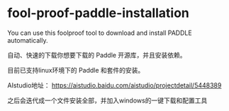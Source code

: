# fool-proof-paddle-installation
You can use this foolproof tool to download and install PADDLE automatically.

自动、快速的下载你想要下载的 Paddle 开源库，并且安装依赖。

目前已支持linux环境下的 Paddle 和套件的安装。

AIstudio地址：
https://aistudio.baidu.com/aistudio/projectdetail/5448389

之后会迭代成一个文件安装全部，并加入windows的一键下载和配置工具
